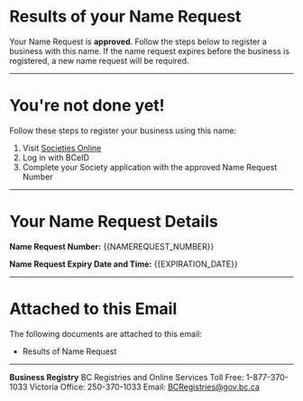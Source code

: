 # Results of your Name Request

Your Name Request is **approved**. Follow the steps below to register a business with this name. If the name request expires before the business is registered, a new name request will be required.

---

# You\'re not done yet!

Follow these steps to register your business using this name:

1. Visit [Societies Online]({{SOCIETIES_URL}})
2. Log in with BCeID
3. Complete your Society application with the approved Name Request Number

---

# Your Name Request Details

**Name Request Number:**
{{NAMEREQUEST_NUMBER}}

**Name Request Expiry Date and Time:**
{{EXPIRATION_DATE}}

---

# Attached to this Email

The following documents are attached to this email:

* Results of Name Request

---

**Business Registry**
BC Registries and Online Services
Toll Free: 1-877-370-1033
Victoria Office: 250-370-1033
Email: [BCRegistries@gov.bc.ca](BCRegistries@gov.bc.ca)